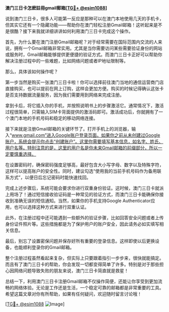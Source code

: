 **澳门三日卡怎麽註冊gmail郵箱[[TG💪+ @esim1088](https://t.me/s/esim1088)]**

说到澳门三日卡，很多人可能第一反应是那种可以在澳门本地使用几天的手机卡，但其实它还有一个隐藏功能——帮助你在澳门轻松注册Gmail邮箱！这听起来是不是很酷？接下来我就详细讲讲如何利用澳门三日卡完成这个操作。

首先，为什么要在澳门注册Gmail邮箱呢？对于经常需要在国际范围内交流的人来说，拥有一个Gmail邮箱非常实用。尤其是当你需要访问某些需要验证身份的网站或服务时，Gmail邮箱能够提供更便捷的验证方式。而澳门三日卡正好可以帮助你解决注册过程中的一些难题，比如网络问题或者IP地址限制等。

那么，具体该如何操作呢？

第一步当然是购买一张澳门三日卡啦！你可以选择前往澳门当地的通信运营商门店直接购买，也可以提前在网上订购，这样会更加方便。购买的时候记得确认这张卡是否支持数据流量服务，因为我们需要用到网络来完成注册。

拿到卡后，将它插入你的手机，并按照说明书上的步骤激活它。通常情况下，激活过程很简单，只需输入SIM卡背面提供的激活码即可。激活成功后，你就拥有了一个澳门本地的手机号码和稳定的移动网络连接。

接下来就是注册Gmail邮箱的关键环节了。打开手机上的浏览器，输入“www.gmail.com”进入Google账户登录页面。如果你之前从未创建过Google账户，系统会提示你点击“创建账户”。这里你需要填写基本信息，如名字、姓氏、用户名等。特别注意的是，这里的用户名是你未来Gmail邮箱的前缀部分，所以一定要慎重选择。

在设置密码时，确保密码强度足够高，最好包含大小写字母、数字以及特殊字符，这样可以提高账户的安全性。同时，建议勾选“使用我的当前手机号码作为备用联系方式”，以便日后忘记密码时能快速找回。

完成上述步骤后，系统可能会要求你进行双重身份验证。这时候，澳门三日卡就派上用场了！通过短信接收验证码是一种常见的验证方式，而澳门三日卡能确保你接收到准确无误的短信通知。当然，如果你的手机支持Google Authenticator应用，也可以选择这种方式来进行双重认证。

此外，在注册过程中还可能遇到一些额外的验证步骤，比如回答安全问题或者上传身份证件照片等。这些措施都是为了保护用户的账户安全，因此请务必如实填写相关信息。

最后，别忘了设置密保问题并保存好所有重要的登录信息。这样即使以后更换设备，也能顺利登录你的Gmail邮箱。

整个注册过程虽然看起来复杂，但实际上只要跟着指引一步步来，很快就能搞定。而且有了澳门三日卡的帮助，你会发现一切都变得简单了许多。特别是对于那些担心因网络问题导致失败的朋友来说，澳门三日卡简直就是救星！

总结一下，利用澳门三日卡注册Gmail邮箱不仅操作简便，还能让你享受到更加流畅的网络体验。无论是工作还是生活，一个稳定可靠的邮箱都是非常重要的工具。希望这篇文章对你有所帮助，如果有任何疑问，欢迎随时留言讨论哦！

[[TG💪+ @esim1088](https://t.me/s/esim1088) ![Image](https://i.postimg.cc/4NQfJmqS/Snipaste-2025-05-13-00-14-12.png)]